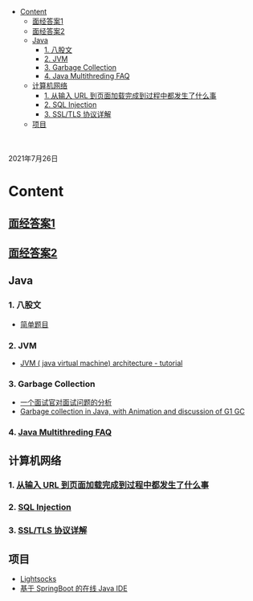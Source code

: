 - [Content](#content)
  - [面经答案1](#面经答案1)
  - [面经答案2](#面经答案2)
  - [Java](#java)
    - [1. 八股文](#1-八股文)
    - [2. JVM](#2-jvm)
    - [3. Garbage Collection](#3-garbage-collection)
    - [4. Java Multithreding FAQ](#4-java-multithreding-faq)
  - [计算机网络](#计算机网络)
    - [1. 从输入 URL 到页面加载完成到过程中都发生了什么事](#1-从输入-url-到页面加载完成到过程中都发生了什么事)
    - [2. SQL Injection](#2-sql-injection)
    - [3. SSL/TLS 协议详解](#3-ssltls-协议详解)
  - [项目](#项目)


</br></br>
2021年7月26日


# Content
## [面经答案1](https://github.com/jianghui-galaxy/Interview-Notebook)
## [面经答案2](https://github.com/CyC2018/Interview-Notebook)


## Java
### 1. 八股文 
- [简单题目](https://zhuanlan.zhihu.com/p/388492859)
### 2. JVM
- [JVM ( java virtual machine) architecture - tutorial](https://www.youtube.com/watch?v=ZBJ0u9MaKtM)
### 3. Garbage Collection 
- [一个面试官对面试问题的分析](https://www.iteye.com/blog/icyfenix-715301)
- [Garbage collection in Java, with Animation and discussion of G1 GC](https://www.youtube.com/watch?v=UnaNQgzw4zY)
### 4. [Java Multithreding FAQ](https://www.zhihu.com/question/22375509/answer/21161626)


## 计算机网络
### 1. [从输入 URL 到页面加载完成到过程中都发生了什么事](http://fex.baidu.com/blog/2014/05/what-happen/)
### 2. [SQL Injection](https://www.w3schools.com/sql/sql_injection.asp)
### 3. [SSL/TLS 协议详解](https://cshihong.github.io/2019/05/09/SSL%E5%8D%8F%E8%AE%AE%E8%AF%A6%E8%A7%A3/)


## 项目
- [Lightsocks](https://github.com/gwuhaolin/blog/issues/12)
- [基于 SpringBoot 的在线 Java IDE](https://github.com/TangBean/OnlineExecutor)